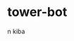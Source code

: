# tower-bot
































































































n kiba
